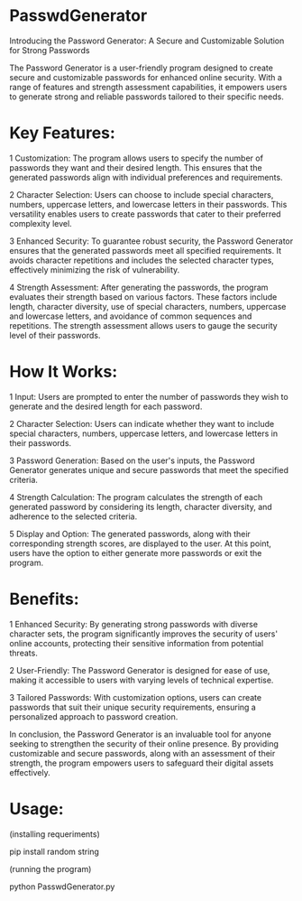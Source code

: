 # PasswdGenerator
Introducing the Password Generator: A Secure and Customizable Solution for Strong Passwords

The Password Generator is a user-friendly program designed to create secure and customizable passwords for enhanced online security. With a range of features and strength assessment capabilities, it empowers users to generate strong and reliable passwords tailored to their specific needs.

# Key Features:

1 Customization: The program allows users to specify the number of passwords they want and their desired length. This ensures that the generated passwords align with individual preferences and requirements. <p>
2 Character Selection: Users can choose to include special characters, numbers, uppercase letters, and lowercase letters in their passwords. This versatility enables users to create passwords that cater to their preferred complexity level. <p>
3 Enhanced Security: To guarantee robust security, the Password Generator ensures that the generated passwords meet all specified requirements. It avoids character repetitions and includes the selected character types, effectively minimizing the risk of vulnerability. <p>
4 Strength Assessment: After generating the passwords, the program evaluates their strength based on various factors. These factors include length, character diversity, use of special characters, numbers, uppercase and lowercase letters, and avoidance of common sequences and repetitions. The strength assessment allows users to gauge the security level of their passwords. <p>

# How It Works:

1 Input: Users are prompted to enter the number of passwords they wish to generate and the desired length for each password. <p>
2 Character Selection: Users can indicate whether they want to include special characters, numbers, uppercase letters, and lowercase letters in their passwords. <p>
3 Password Generation: Based on the user's inputs, the Password Generator generates unique and secure passwords that meet the specified criteria. <p>
4 Strength Calculation: The program calculates the strength of each generated password by considering its length, character diversity, and adherence to the selected criteria. <p>
5 Display and Option: The generated passwords, along with their corresponding strength scores, are displayed to the user. At this point, users have the option to either generate more passwords or exit the program. <p>

# Benefits:

1 Enhanced Security: By generating strong passwords with diverse character sets, the program significantly improves the security of users' online accounts, protecting their sensitive information from potential threats. <p>
2 User-Friendly: The Password Generator is designed for ease of use, making it accessible to users with varying levels of technical expertise. <p>
3 Tailored Passwords: With customization options, users can create passwords that suit their unique security requirements, ensuring a personalized approach to password creation. <p>

In conclusion, the Password Generator is an invaluable tool for anyone seeking to strengthen the security of their online presence. By providing customizable and secure passwords, along with an assessment of their strength, the program empowers users to safeguard their digital assets effectively.

# Usage:
(installing requeriments) <p>
pip install random string

(running the program) <p>
python PasswdGenerator.py
